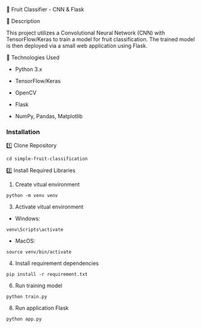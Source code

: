 🍎 Fruit Classifier - CNN & Flask

📝 Description

This project utilizes a Convolutional Neural Network (CNN) with TensorFlow/Keras to train a model for fruit classification. The trained model is then deployed via a small web application using Flask.

📌 Technologies Used

- Python 3.x

- TensorFlow/Keras

- OpenCV

- Flask

- NumPy, Pandas, Matplotlib

### Installation
1️⃣ Clone Repository
```https://github.com/lecaotanloc289/simple-fruit-classification
cd simple-fruit-classification
```
2️⃣ Install Required Libraries

1. Create vitual environment
```
python -m venv venv
```

3. Activate vitual environment
- Windows: 
```
venv\Scripts\activate
```
- MacOS: 
```
source venv/bin/activate
```

4. Install requirement dependencies
```
pip install -r requirement.txt
```

6. Run training model
```
python train.py
```

8. Run application Flask
```
python app.py
```
